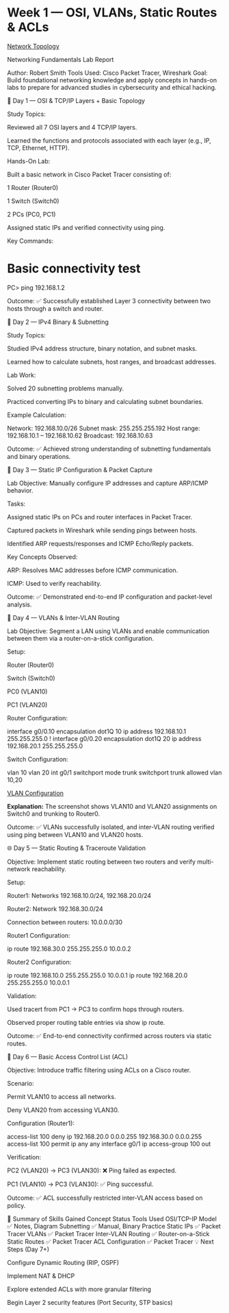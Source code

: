 # Week 1 — OSI, VLANs, Static Routes & ACLs

[Network Topology](./images/topology.png)

Networking Fundamentals Lab Report

Author: Robert Smith
Tools Used: Cisco Packet Tracer, Wireshark
Goal: Build foundational networking knowledge and apply concepts in hands-on labs to prepare for advanced studies in cybersecurity and ethical hacking.

🧠 Day 1 — OSI & TCP/IP Layers + Basic Topology

Study Topics:

Reviewed all 7 OSI layers and 4 TCP/IP layers.

Learned the functions and protocols associated with each layer (e.g., IP, TCP, Ethernet, HTTP).

Hands-On Lab:

Built a basic network in Cisco Packet Tracer consisting of:

1 Router (Router0)

1 Switch (Switch0)

2 PCs (PC0, PC1)

Assigned static IPs and verified connectivity using ping.

Key Commands:

# Basic connectivity test
PC> ping 192.168.1.2


Outcome:
✅ Successfully established Layer 3 connectivity between two hosts through a switch and router.

🧮 Day 2 — IPv4 Binary & Subnetting

Study Topics:

Studied IPv4 address structure, binary notation, and subnet masks.

Learned how to calculate subnets, host ranges, and broadcast addresses.

Lab Work:

Solved 20 subnetting problems manually.

Practiced converting IPs to binary and calculating subnet boundaries.

Example Calculation:

Network: 192.168.10.0/26
Subnet mask: 255.255.255.192
Host range: 192.168.10.1 – 192.168.10.62
Broadcast: 192.168.10.63


Outcome:
✅ Achieved strong understanding of subnetting fundamentals and binary operations.

🧩 Day 3 — Static IP Configuration & Packet Capture

Lab Objective:
Manually configure IP addresses and capture ARP/ICMP behavior.

Tasks:

Assigned static IPs on PCs and router interfaces in Packet Tracer.

Captured packets in Wireshark while sending pings between hosts.

Identified ARP requests/responses and ICMP Echo/Reply packets.

Key Concepts Observed:

ARP: Resolves MAC addresses before ICMP communication.

ICMP: Used to verify reachability.

Outcome:
✅ Demonstrated end-to-end IP configuration and packet-level analysis.

🧱 Day 4 — VLANs & Inter-VLAN Routing

Lab Objective:
Segment a LAN using VLANs and enable communication between them via a router-on-a-stick configuration.

Setup:

Router (Router0)

Switch (Switch0)

PC0 (VLAN10)

PC1 (VLAN20)

Router Configuration:

interface g0/0.10
 encapsulation dot1Q 10
 ip address 192.168.10.1 255.255.255.0
!
interface g0/0.20
 encapsulation dot1Q 20
 ip address 192.168.20.1 255.255.255.0


Switch Configuration:

vlan 10
vlan 20
int g0/1
 switchport mode trunk
 switchport trunk allowed vlan 10,20

[VLAN Configuration](./images/vlan-setup.png)

**Explanation:** The screenshot shows VLAN10 and VLAN20 assignments on Switch0 and trunking to Router0.


Outcome:
✅ VLANs successfully isolated, and inter-VLAN routing verified using ping between VLAN10 and VLAN20 hosts.

🌐 Day 5 — Static Routing & Traceroute Validation

Objective:
Implement static routing between two routers and verify multi-network reachability.

Setup:

Router1: Networks 192.168.10.0/24, 192.168.20.0/24

Router2: Network 192.168.30.0/24

Connection between routers: 10.0.0.0/30

Router1 Configuration:

ip route 192.168.30.0 255.255.255.0 10.0.0.2


Router2 Configuration:

ip route 192.168.10.0 255.255.255.0 10.0.0.1
ip route 192.168.20.0 255.255.255.0 10.0.0.1


Validation:

Used tracert from PC1 → PC3 to confirm hops through routers.

Observed proper routing table entries via show ip route.

Outcome:
✅ End-to-end connectivity confirmed across routers via static routes.

🔐 Day 6 — Basic Access Control List (ACL)

Objective:
Introduce traffic filtering using ACLs on a Cisco router.

Scenario:

Permit VLAN10 to access all networks.

Deny VLAN20 from accessing VLAN30.

Configuration (Router1):

access-list 100 deny ip 192.168.20.0 0.0.0.255 192.168.30.0 0.0.0.255
access-list 100 permit ip any any
interface g0/1
 ip access-group 100 out


Verification:

PC2 (VLAN20) → PC3 (VLAN30): ❌ Ping failed as expected.

PC1 (VLAN10) → PC3 (VLAN30): ✅ Ping successful.

Outcome:
✅ ACL successfully restricted inter-VLAN access based on policy.

🧾 Summary of Skills Gained
Concept	Status	Tools Used
OSI/TCP-IP Model	✅	Notes, Diagram
Subnetting	✅	Manual, Binary Practice
Static IPs	✅	Packet Tracer
VLANs	✅	Packet Tracer
Inter-VLAN Routing	✅	Router-on-a-Stick
Static Routes	✅	Packet Tracer
ACL Configuration	✅	Packet Tracer
💡 Next Steps (Day 7+)

Configure Dynamic Routing (RIP, OSPF)

Implement NAT & DHCP

Explore extended ACLs with more granular filtering

Begin Layer 2 security features (Port Security, STP basics)
